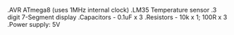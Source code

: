 
.AVR ATmega8 (uses 1MHz internal clock)
.LM35 Temperature sensor
.3 digit 7-Segment display
.Capacitors - 0.1uF x 3
.Resistors - 10k x 1; 100R x 3
.Power supply: 5V
